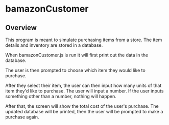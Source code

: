 # bamazonCustomer

## Overview

This program is meant to simulate purchasing items from a store. The item details and inventory are stored in a database.

When bamazonCustomer.js is run it will first print out the data in the database. 

The user is then prompted to choose which item they would like to purchase.

After they select their item, the user can then input how many units of that item they'd like to purchase. The user will input a number. If the user inputs something other than a number, nothing will happen.

After that, the screen will show the total cost of the user's purchase. The updated database will be printed, then the user will be prompted to make a purchase again.